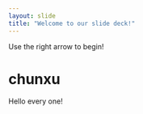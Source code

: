 ```yaml
---
layout: slide
title: "Welcome to our slide deck!"
---
```


Use the right arrow to begin!


# chunxu
Hello every one!